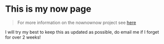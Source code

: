# This is my now page

> For more information on the nownownow project see [here](https://nownownow.com/about)

I will try my best to keep this as updated as possible, do email me if I forget for over 2 weeks!
